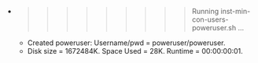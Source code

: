 * >>>>>>>>> Running inst-min-con-users-poweruser.sh ...
  * Created poweruser: Username/pwd = poweruser/poweruser.
  * Disk size = 1672484K. Space Used = 28K. Runtime = 00:00:00:01.
